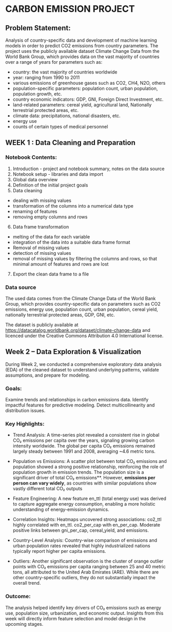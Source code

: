 # CARBON EMISSION PROJECT

## Problem Statement:
Analysis of country-specific data and development of machine learning models in order to predict CO2 emissions from country parameters. The project uses the publicly available dataset Climate Change Data from the World Bank Group, which provides data on the vast majority of countries over a range of years for parameters such as:

- country: the vast majority of countries worldwide
- year: ranging from 1990 to 2011
- various emissions of greenhouse gases such as CO2, CH4, N2O, others
- population-specific parameters: population count, urban population, population growth, etc.
- country economic indicators: GDP, GNI, Foreign Direct Investment, etc.
- land-related parameters: cereal yield, agricultural land, Nationally terrestrial protected areas, etc.
- climate data: precipitations, national disasters, etc.
- energy use
- counts of certain types of medical personnel

## WEEK 1 : Data Cleaning and Preparation

### Notebook Contents:
1. Introduction - project and notebook summary, notes on the data source
2. Notebook setup - libraries and data import
3. Global data overview
4. Definition of the initial project goals
5. Data cleaning
- dealing with missing values
- transformation of the columns into a numerical data type
- renaming of features
- removing empty columns and rows
6. Data frame transformation
- melting of the data for each variable
- integration of the data into a suitable data frame format
- Removal of missing values
- detection of missing values
- removal of missing values by filtering the columns and rows, so that minimal amount of features and rows are lost
7. Export the clean data frame to a file

### Data source
The used data comes from the Climate Change Data of the World Bank Group, which provides country-specific data on parameters such as CO2 emissions, energy use, population count, urban population, cereal yield, nationally terrestrial protected areas, GDP, GNI, etc.

The dataset is publicly available at https://datacatalog.worldbank.org/dataset/climate-change-data and licenced under the Creative Commons Attribution 4.0 International license.


## Week 2 – Data Exploration & Visualization
During Week 2, we conducted a comprehensive exploratory data analysis (EDA) of the cleaned dataset to understand underlying patterns, validate assumptions, and prepare for modeling.

### Goals:
Examine trends and relationships in carbon emissions data.
Identify impactful features for predictive modeling.
Detect multicollinearity and distribution issues.

### Key Highlights:

- Trend Analysis:
A time-series plot revealed a consistent rise in global CO₂ emissions per capita over the years, signaling growing carbon intensity worldwide.
The global per capita CO₂ emissions remained largely steady between 1991 and 2008, averaging ~4.6 metric tons.

- Population vs Emissions:
A scatter plot between total CO₂ emissions and population showed a strong positive relationship, reinforcing the role of population growth in emission trends.
The population size is a significant driver of total CO₂ emissions**. However, **emissions per person can vary widely**, as countries with similar populations show vastly different total CO₂ outputs

- Feature Engineering:
A new feature en_ttl (total energy use) was derived to capture aggregate energy consumption, enabling a more holistic understanding of energy-emission dynamics.

- Correlation Insights:
Heatmaps uncovered strong associations:
co2_ttl highly correlated with en_ttl.
co2_per_cap with en_per_cap.
Moderate positive links between gni_per_cap, cereal_yield, and emissions.

- Country-Level Analysis:
Country-wise comparison of emissions and urban population rates revealed that highly industrialized nations typically report higher per capita emissions.

- Outliers:
Another significant observation is the cluster of orange outlier points with CO₂ emissions per capita ranging between 25 and 40 metric tons, all attributed to the United Arab Emirates (ARE). While there are other country-specific outliers, they do not substantially impact the overall trend.

### Outcome:
The analysis helped identify key drivers of CO₂ emissions such as energy use, population size, urbanization, and economic output. Insights from this week will directly inform feature selection and model design in the upcoming stages.
